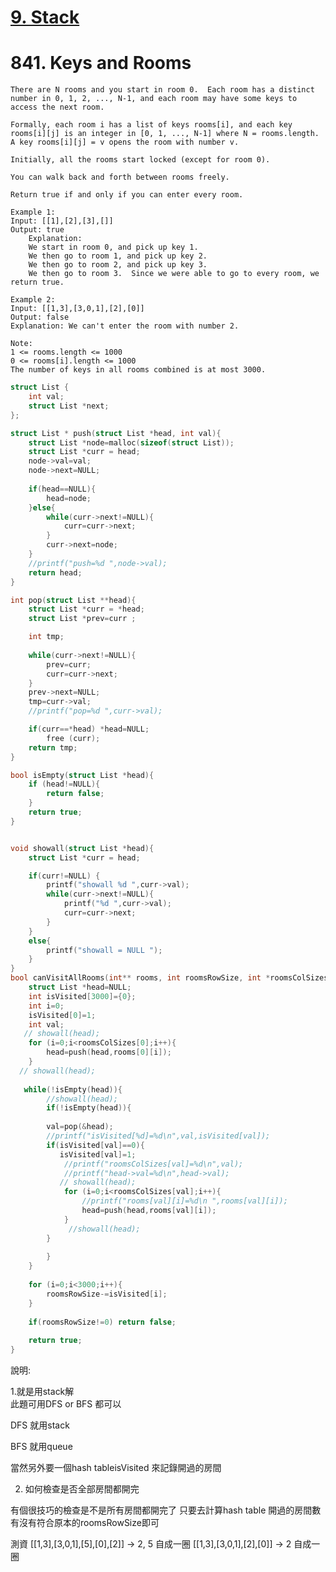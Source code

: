 # [9. Stack](/stack.md)

# 841. Keys and Rooms

    There are N rooms and you start in room 0.  Each room has a distinct number in 0, 1, 2, ..., N-1, and each room may have some keys to access the next room. 
    
    Formally, each room i has a list of keys rooms[i], and each key rooms[i][j] is an integer in [0, 1, ..., N-1] where N = rooms.length.  A key rooms[i][j] = v opens the room with number v.
    
    Initially, all the rooms start locked (except for room 0). 
    
    You can walk back and forth between rooms freely.
    
    Return true if and only if you can enter every room.
    
    Example 1:
    Input: [[1],[2],[3],[]]
    Output: true
        Explanation:  
        We start in room 0, and pick up key 1.
        We then go to room 1, and pick up key 2.
        We then go to room 2, and pick up key 3.
        We then go to room 3.  Since we were able to go to every room, we return true.
    
    Example 2:
    Input: [[1,3],[3,0,1],[2],[0]]
    Output: false
    Explanation: We can't enter the room with number 2.
    
    Note:
    1 <= rooms.length <= 1000
    0 <= rooms[i].length <= 1000
    The number of keys in all rooms combined is at most 3000.


```c
struct List {
    int val;
    struct List *next;    
};

struct List * push(struct List *head, int val){
    struct List *node=malloc(sizeof(struct List));
    struct List *curr = head;
    node->val=val;
    node->next=NULL;
    
    if(head==NULL){
        head=node;    
    }else{       
        while(curr->next!=NULL){
            curr=curr->next;
        }
        curr->next=node;
    }
    //printf("push=%d ",node->val);
    return head;
}

int pop(struct List **head){
    struct List *curr = *head;
    struct List *prev=curr ;

    int tmp;
    
    while(curr->next!=NULL){
        prev=curr;
        curr=curr->next;
    }
    prev->next=NULL;
    tmp=curr->val;
    //printf("pop=%d ",curr->val);

    if(curr==*head) *head=NULL;
        free (curr);
    return tmp;       
}

bool isEmpty(struct List *head){
    if (head!=NULL){
        return false;
    }
    return true;
}


void showall(struct List *head){
    struct List *curr = head;

    if(curr!=NULL) {   
        printf("showall %d ",curr->val);
        while(curr->next!=NULL){
            printf("%d ",curr->val);
            curr=curr->next;
        }
    }
    else{
        printf("showall = NULL ");
    }
}
bool canVisitAllRooms(int** rooms, int roomsRowSize, int *roomsColSizes) {
    struct List *head=NULL;
    int isVisited[3000]={0};
    int i=0;
    isVisited[0]=1;
    int val;
   // showall(head);
    for (i=0;i<roomsColSizes[0];i++){
        head=push(head,rooms[0][i]);
    } 
  // showall(head);
   
   while(!isEmpty(head)){
        //showall(head);
        if(!isEmpty(head)){
            
        val=pop(&head);
        //printf("isVisited[%d]=%d\n",val,isVisited[val]);
        if(isVisited[val]==0){
           isVisited[val]=1;
            //printf("roomsColSizes[val]=%d\n",val);
            //printf("head->val=%d\n",head->val);
           // showall(head);
            for (i=0;i<roomsColSizes[val];i++){
                //printf("rooms[val][i]=%d\n ",rooms[val][i]);
                head=push(head,rooms[val][i]);
            }    
             //showall(head);
        }
            
        }
    }
    
    for (i=0;i<3000;i++){
        roomsRowSize-=isVisited[i];   
    }
    
    if(roomsRowSize!=0) return false;
        
    return true;
}
```


說明:

1.就是用stack解  
此題可用DFS  or BFS 都可以

DFS 就用stack

BFS 就用queue

當然另外要一個hash tableisVisited 來記錄開過的房間

2. 如何檢查是否全部房間都開完

有個很技巧的檢查是不是所有房間都開完了
只要去計算hash table 開過的房間數 有沒有符合原本的roomsRowSize即可

測資
[[1,3],[3,0,1],[5],[0],[2]]  -> 2, 5 自成一圈
[[1,3],[3,0,1],[2],[0]] -> 2 自成一圈


